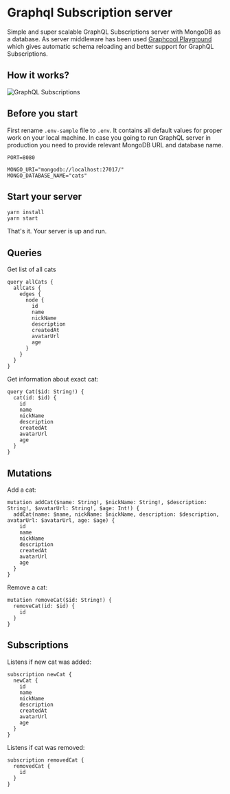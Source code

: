 # Graphql Subscription server

Simple and super scalable GraphQL Subscriptions server with MongoDB as a database. As server middleware has been used [Graphcool Playground](https://github.com/graphcool/graphql-playground) which gives automatic schema reloading and better support for GraphQL Subscriptions.

## How it works?

![GraphQL Subscriptions](https://media.giphy.com/media/wK2PEoXM41oROSBBc6/giphy.gif)

## Before you start
First rename `.env-sample` file to `.env`. It contains all default values for proper work on your local machine. In case you going to run GraphQL server in production you need to provide relevant MongoDB URL and database name.
```
PORT=8080

MONGO_URI="mongodb://localhost:27017/"
MONGO_DATABASE_NAME="cats"
```

## Start your server
```
yarn install
yarn start
```
That's it. Your server is up and run.

## Queries

Get list of all cats
```
query allCats {
  allCats {
    edges {
      node {
        id
        name
        nickName
        description
        createdAt
        avatarUrl
        age
      }
    }
  }
}
```

Get information about exact cat:
```
query Cat($id: String!) {
  cat(id: $id) {
    id
    name
    nickName
    description
    createdAt
    avatarUrl
    age
  }
}
```

## Mutations
Add a cat:
```
mutation addCat($name: String!, $nickName: String!, $description: String!, $avatarUrl: String!, $age: Int!) {
  addCat(name: $name, nickName: $nickName, description: $description, avatarUrl: $avatarUrl, age: $age) {
    id
    name
    nickName
    description
    createdAt
    avatarUrl
    age
  }
}
```
Remove a cat:
```
mutation removeCat($id: String!) {
  removeCat(id: $id) {
    id
  }
}
```

## Subscriptions

Listens if new cat was added:
```
subscription newCat {
  newCat {
    id
    name
    nickName
    description
    createdAt
    avatarUrl
    age
  }
}
```

Listens if cat was removed:
```
subscription removedCat {
  removedCat {
    id
  }
}

```
